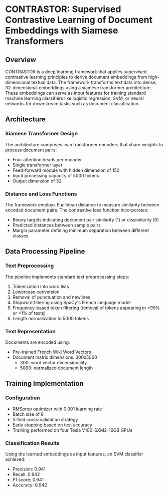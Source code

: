 # CONTRASTOR: Supervised Contrastive Learning of Document Embeddings with Siamese Transformers

## Overview
CONTRASTOR is a deep learning framework that applies supervised contrastive learning principles to derive document embeddings from high-dimensional textual data. The framework transforms text data into dense, 32-dimensional embeddings using a siamese transformer architecture. These embeddings can serve as input features for training standard machine learning classifiers like logistic regression, SVM, or neural networks for downstream tasks such as document classification.

## Architecture

### Siamese Transformer Design
The architecture comprises twin transformer encoders that share weights to process document pairs:
- Four attention heads per encoder
- Single transformer layer
- Feed-forward module with hidden dimension of 150
- Input processing capacity of 5000 tokens
- Output dimension of 32

### Distance and Loss Functions
The framework employs Euclidean distance to measure similarity between encoded document pairs. The contrastive loss function incorporates:
- Binary targets indicating document pair similarity (1) or dissimilarity (0)
- Predicted distances between sample pairs
- Margin parameter defining minimum separation between different classes

## Data Processing Pipeline

### Text Preprocessing
The pipeline implements standard text preprocessing steps:
1. Tokenization into word lists
2. Lowercase conversion
3. Removal of punctuation and newlines
4. Stopword filtering using SpaCy's French language model
5. Frequency-based token filtering (removal of tokens appearing in >99% or <1% of texts)
6. Length normalization to 5000 tokens

### Text Representation
Documents are encoded using:
- Pre-trained French Wiki Word Vectors
- Document matrix dimensions: 300x5000
  - 300: word vector dimensionality
  - 5000: normalized document length

## Training Implementation

### Configuration
- RMSprop optimizer with 0.001 learning rate
- Batch size of 8
- 5-fold cross-validation strategy
- Early stopping based on test accuracy
- Training performed on four Tesla V100-SXM2-16GB GPUs

### Classification Results
Using the learned embeddings as input features, an SVM classifier achieved:
- Precision: 0.941
- Recall: 0.942
- F1 score: 0.941
- Accuracy: 0.942